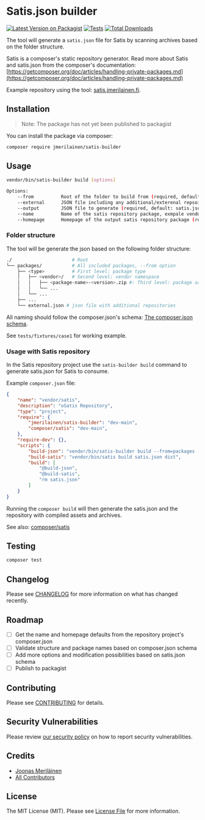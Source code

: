 # Satis.json builder

[![Latest Version on Packagist](https://img.shields.io/packagist/v/jmerilainen/satis-builder.svg?style=flat-square)](https://packagist.org/packages/jmerilainen/satis-builder)
[![Tests](https://github.com/jmerilainen/satis-builder/actions/workflows/run-tests.yml/badge.svg?branch=main)](https://github.com/jmerilainen/satis-builder/actions/workflows/run-tests.yml)
[![Total Downloads](https://img.shields.io/packagist/dt/jmerilainen/satis-builder.svg?style=flat-square)](https://packagist.org/packages/jmerilainen/satis-builder)

The tool will generate a `satis.json` file for Satis by scanning archives based on the folder structure.

Satis is a composer's static repository generator. Read more about Satis and satis.json from the composer's documentation: [https://getcomposer.org/doc/articles/handling-private-packages.md](https://getcomposer.org/doc/articles/handling-private-packages.md)

Example repository using the tool: [satis.jmerilainen.fi](https://github.com/jmerilainen/satis.jmerilainen.fi).

## Installation

> Note: The package has not yet been published to packagist

You can install the package via composer:

```bash
composer require jmerilainen/satis-builder
```

## Usage

```sh
vendor/bin/satis-builder build [options]

Options:
    --from          Root of the folder to build from (required, default: ./packages)
    --external      JSON file including any additional/exterenal repsoitories to include (required, default: ./packages/external.jspn)
    --output        JSON file to generate (required, default: satis.json)
    --name          Name of the satis repository package, exmpale vendor/satis (required)
    --homepage      Homepage of the output satis repository package (required)
```

### Folder structure

The tool will be generate the json based on the following folder structure:


```sh
./                      # Root
└── packages/           # All included packages, --from option
    ├── <type>          # First level: package type
    │   ├── <vendor>/   # Second level: vendor namespace
    │   │   ├── <package-name>-<version>.zip #: Third level: package archive
    │   │   └── ...
    │   └── ...
    ├── ...
    └── external.json # json file with additional repositories
```

All naming should follow the composer.json's schema:
[The composer.json schema](https://getcomposer.org/doc/04-schema.md#name).

See `tests/fixtures/case1` for working example.

### Usage with Satis repository

In the Satis repository project use the `satis-builder build` command to generate satis.json for Satis to consume.

Example `composer.json` file:

```json
{
    "name": "vendor/satis",
    "description": "oSatis Repository",
    "type": "project",
    "require": {
        "jmerilainen/satis-builder": "dev-main",
        "composer/satis": "dev-main",
    },
    "require-dev": {},
    "scripts": {
        "build-json": "vendor/bin/satis-builder build --from=packages --external=packages/external.json --name=vendor/satis --homepage=https://satis.vendor.fi --output=satis.json",
        "build-satis": "vendor/bin/satis build satis.json dist",
        "build": [
            "@build-json",
            "@build-satis",
            "rm satis.json"
        ]
    }
}
```

Running the `composer build` will then generate the satis.json and the repository with compiled assets and archives.


See also: [composer/satis](https://github.com/composer/satis)

## Testing

```bash
composer test
```

## Changelog

Please see [CHANGELOG](CHANGELOG.md) for more information on what has changed recently.

## Roadmap

- [ ] Get the name and homepage defaults from the repository project's composer.json
- [ ] Validate structure and package names based on composer.json schema
- [ ] Add more options and modification possibilities based on satis.json schema
- [ ] Publish to packagist
## Contributing

Please see [CONTRIBUTING](.github/CONTRIBUTING.md) for details.

## Security Vulnerabilities

Please review [our security policy](../../security/policy) on how to report security vulnerabilities.

## Credits

- [Joonas Meriläinen](https://github.com/jmerilainen)
- [All Contributors](../../contributors)

## License

The MIT License (MIT). Please see [License File](LICENSE.md) for more information.
